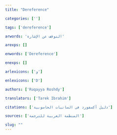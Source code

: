 ```yaml
---
title: "Dereference"

categories: ['']

tags: ['dereference']

arwords: 'التوقف عن اﻹشارة'

arexps: []

enwords: ['Dereference']

enexps: []

arlexicons: ['و']

enlexicons: ['D']

authors: ['Ruqayya Roshdy']

translators: ['Tarek Ibrahim']

citations: ['دليل أكسفورد في السانيات الحاسوبية']

sources: ['المنظمة العربية للترجمة']

slug: ""
---
```

